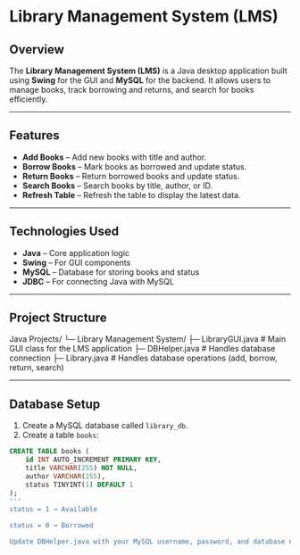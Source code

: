 # Library Management System (LMS)

## Overview
The **Library Management System (LMS)** is a Java desktop application built using **Swing** for the GUI and **MySQL** for the backend. It allows users to manage books, track borrowing and returns, and search for books efficiently.  

---

## Features
- **Add Books** – Add new books with title and author.  
- **Borrow Books** – Mark books as borrowed and update status.  
- **Return Books** – Return borrowed books and update status.  
- **Search Books** – Search books by title, author, or ID.  
- **Refresh Table** – Refresh the table to display the latest data.  

---

## Technologies Used
- **Java** – Core application logic  
- **Swing** – For GUI components  
- **MySQL** – Database for storing books and status  
- **JDBC** – For connecting Java with MySQL  

---

## Project Structure
Java Projects/
└─ Library Management System/
├─ LibraryGUI.java # Main GUI class for the LMS application
├─ DBHelper.java # Handles database connection
├─ Library.java # Handles database operations (add, borrow, return, search)

---

## Database Setup
1. Create a MySQL database called `library_db`.  
2. Create a table `books`:

```sql
CREATE TABLE books (
    id INT AUTO_INCREMENT PRIMARY KEY,
    title VARCHAR(255) NOT NULL,
    author VARCHAR(255),
    status TINYINT(1) DEFAULT 1
);
'''
status = 1 → Available

status = 0 → Borrowed

Update DBHelper.java with your MySQL username, password, and database name.


